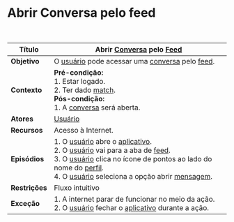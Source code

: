 # Abrir Conversa pelo feed

<br />

|Título|Abrir [Conversa](/modelagem/lexicos#chat) pelo [Feed](/modelagem/lexicos#feed)|
|------|------------------------|
|**Objetivo**|O [usuário](/modelagem/lexicos#usuario) pode acessar uma [conversa](/modelagem/lexicos#chat) pelo [feed](/modelagem/lexicos#feed).|
|**Contexto**|**Pré-condição:**<br/>1. Estar logado.<br/>2. Ter dado [match](/modelagem/lexicos#match).<br/>**Pós-condição:**<br/>1. A [conversa](/modelagem/lexicos#chat) será aberta.|
|**Atores**|[Usuário](/modelagem/lexicos#usuario)|
|**Recursos**|Acesso à Internet.|
|**Episódios**|1. O [usuário](/modelagem/lexicos#usuario) abre o [aplicativo](/modelagem/lexicos#tinder).<br/>2. O [usuário](/modelagem/lexicos#usuario) vai para a aba de [feed](/modelagem/lexicos#feed).<br/>3. O [usuário](/modelagem/lexicos#usuario) clica no ícone de pontos ao lado do nome do [perfil](/modelagem/lexicos#perfil).<br/>4. O [usuário](/modelagem/lexicos#usuário) seleciona a opção abrir [mensagem](/modelagem/lexicos#mensagem).|
|**Restrições**|Fluxo intuitivo|
|**Exceção**|1. A internet parar de funcionar no meio da ação.<br/>2. O [usuário](/modelagem/lexicos#usuario) fechar o [aplicativo](/modelagem/lexicos#tinder) durante a ação.|
